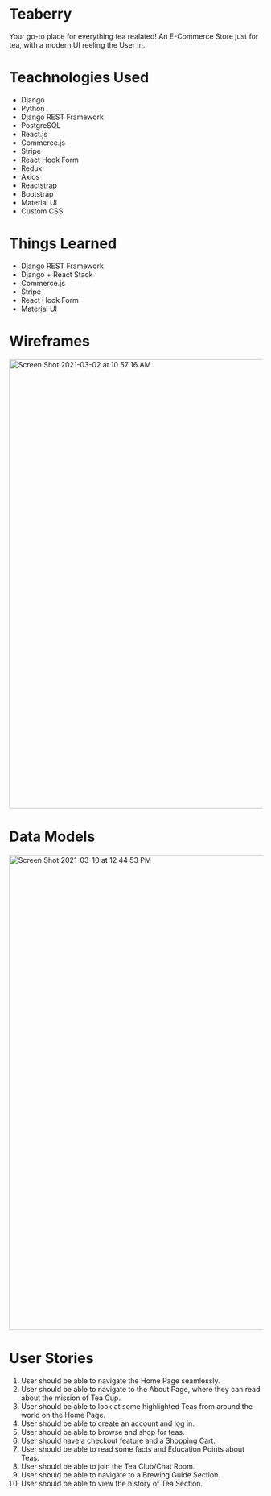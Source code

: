 # Teaberry
Your go-to place for everything tea realated! An E-Commerce Store just for tea, with a modern UI reeling the User in.

# Teachnologies Used
- Django
- Python
- Django REST Framework
- PostgreSQL
- React.js
- Commerce.js
- Stripe
- React Hook Form
- Redux
- Axios
- Reactstrap
- Bootstrap
- Material UI
- Custom CSS

# Things Learned
- Django REST Framework
- Django + React Stack
- Commerce.js
- Stripe
- React Hook Form
- Material UI

# Wireframes
<img width="892" alt="Screen Shot 2021-03-02 at 10 57 16 AM" src="https://user-images.githubusercontent.com/73917422/109675768-15e21f80-7b46-11eb-8d68-c47f6e137fb0.png">

# Data Models
<img width="944" alt="Screen Shot 2021-03-10 at 12 44 53 PM" src="https://user-images.githubusercontent.com/73917422/110673258-8d472d00-819e-11eb-8890-80da90d291d8.png">


# User Stories
1. User should be able to navigate the Home Page seamlessly.
2. User should be able to navigate to the About Page, where they can read about the mission of Tea Cup.
3. User should be able to look at some highlighted Teas from around the world on the Home Page.
4. User should be able to create an account and log in.
5. User should be able to browse and shop for teas.
6. User should have a checkout feature and a Shopping Cart.
7. User should be able to read some facts and Education Points about Teas.
8. User should be able to join the Tea Club/Chat Room.
9. User should be able to navigate to a Brewing Guide Section.
10. User should be able to view the history of Tea Section.

